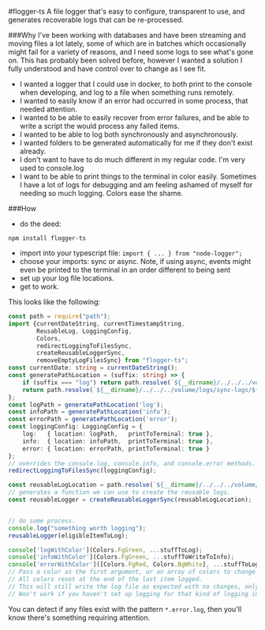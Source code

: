 #flogger-ts
A file logger that's easy to configure, transparent to use, and generates recoverable logs that can be re-processed.



###Why
I've been working with databases and have been streaming and moving files a lot lately, some of which are in batches which occasionally might fail for a variety of reasons, and I need some logs to see what's gone on.
This has probably been solved before, however I wanted a solution I fully understood and have control over to change as I see fit.
- I wanted a logger that I could use in docker, to both print to the console when developing, and log to a file when something runs remotely.
- I wanted to easily know if an error had occurred in some process, that needed attention.
- I wanted to be able to easily recover from error failures, and be able to write a script the would process any failed items.
- I wanted to be able to log both synchronously and asynchronously.
- I wanted folders to be generated automatically for me if they don't exist already.
- I don't want to have to do much different in my regular code. I'm very used to console.log
- I want to be able to print things to the terminal in color easily. Sometimes I have a lot of logs for debugging and am feeling ashamed of myself for needing so much logging. Colors ease the shame.

###How
- do the deed:
```shell
npm install flogger-ts
```
- import into your typescript file: `import { ... } from "node-logger";`
- choose your imports: sync or async. Note, if using async, events might even be printed to the terminal in an order different to being sent
- set up your log file locations.
- get to work.

This looks like the following:
```typescript
const path = require("path");
import {currentDateString, currentTimestampString,
        ReusableLog, LoggingConfig,
        Colors,
        redirectLoggingToFilesSync,
        createReusableLoggerSync,
        removeEmptyLogFilesSync} from "flogger-ts";
const currentDate: string = currentDateString();
const generatePathLocation = (suffix: string) => {
    if (suffix === "log") return path.resolve(`${__dirname}/../../../volume/logs/sync-logs/${currentDate}.log`);
    return path.resolve(`${__dirname}/../../../volume/logs/sync-logs/${currentDate}.${suffix}.log`);
};
const logPath = generatePathLocation('log');
const infoPath = generatePathLocation('info');
const errorPath = generatePathLocation('error');
const loggingConfig: LoggingConfig = {
    log:   { location: logPath,   printToTerminal: true },
    info:  { location: infoPath,  printToTerminal: true },
    error: { location: errorPath, printToTerminal: true }
};
// overrides the console.log, console.info, and console.error methods. Note: console.time will be considered as to info.
redirectLoggingToFilesSync(loggingConfig);

const reusableLogLocation = path.resolve(`${__dirname}/../../../volume/logs/sync-logs/reusable_logs`);
// generates a function we can use to create the reusable logs.
const reusableLogger = createReusableLoggerSync(reusableLogLocation);


// do some process.
console.log("something worth logging");
reusableLogger(eligibleItemToLog);

console['logWithColor'](Colors.FgGreen, ...stuffToLog);
console['infoWithColor'](Colors.FgGreen, ...stuffToWriteToInfo);
console['errorWithColor']([Colors.FgRed, Colors.BgWhite], ...stuffToLog);
// Pass a color as the first argument, or an array of colors to change both the foreground and background.
// All colors reset at the end of the last item logged.
// This will still write the log file as expected with no changes, only stdout will be affected.
// Won't work if you haven't set up logging for that kind of logging in your loggingConfig. Eg. console["warnWithColor"] would not work. Will throw an error and crash your program.
```

You can detect if any files exist with the pattern `*.error.log`, then you'll know there's something requiring attention.